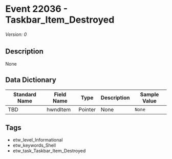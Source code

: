 # Event 22036 - Taskbar_Item_Destroyed
###### Version: 0

## Description
None

## Data Dictionary
|Standard Name|Field Name|Type|Description|Sample Value|
|---|---|---|---|---|
|TBD|hwndItem|Pointer|None|`None`|

## Tags
* etw_level_Informational
* etw_keywords_Shell
* etw_task_Taskbar_Item_Destroyed